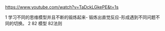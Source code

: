 

https://www.youtube.com/watch?v=TaDckLGkePE&t=1s

1 学习不同的思维模型并且不断的锻炼起来- 锻炼出直觉反应-形成遇到不同问题不同的切换。
2 82 模型 82法则  
